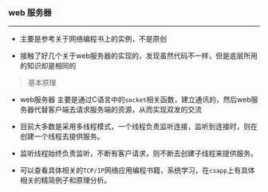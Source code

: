 ### web 服务器

*** 

* 主要是参考关于网络编程书上的实例，不是原创

* 接触了好几个关于web服务器的实现的，发现虽然代码不一样，但是底层所用的知识却是相同的

> 基本原理

*	web服务器 主要是通过C语言中的`socket`相关函数，建立通讯的，然后web服务器代替客户端去请求服务端的资源，从而实现双发的交流
*	目前大多数是采用多线程模式，一个线程负责监听连接，监听到连接时，则在创建一个线程去提供服务。
*	监听线程始终负责监听，不断有客户请求，则不断去创建子线程来提供服务。

*	可以查看具体相关的`TCP/IP`网络应用编程书籍，系统学习，在`csapp`上有具体相关的精简例子和原理分析。
